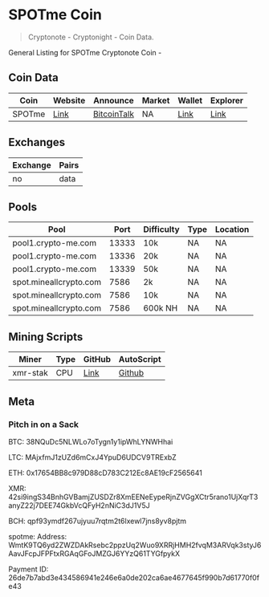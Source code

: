 # SPOTme Coin 
> Cryptonote - Cryptonight - Coin Data.

General Listing for SPOTme Cryptonote Coin -

## Coin Data

|  **Coin** | **Website** | **Announce** | **Market** | **Wallet** | **Explorer** |
|  ------ | ------ | ------ | ------ | ------ | ------ |
|  SPOTme | [Link](https://www2.spotmecoin.com/) | [BitcoinTalk](https://bitcointalk.org/index.php?topic=2701367.0) | NA | [Link](https://www2.spotmecoin.com/) | [Link](http://explorer.spotmecoin.com/) |


## Exchanges

|  **Exchange** | **Pairs** |
|  ------ | ------ |
|  no | data |



## Pools

|  **Pool** | **Port** | **Difficulty** | **Type** | **Location** |
|  ------ | ------ | ------ | ------ | ------ |
|  pool1.crypto-me.com | 13333 | 10k | NA | NA |
|  pool1.crypto-me.com | 13336 | 20k | NA | NA |
|  pool1.crypto-me.com | 13339 | 50k | NA | NA |
|  spot.mineallcrypto.com | 7586 | 2k | NA | NA |
|  spot.mineallcrypto.com | 7586 | 10k | NA | NA |
|  spot.mineallcrypto.com | 7586 | 600k NH | NA | NA |


## Mining Scripts

|  **Miner** | **Type** | **GitHub** | **AutoScript** |
|  ------ | ------ | ------ | ------ |
|  xmr-stak | CPU | [Link](https://github.com/spotme-main) | [Github](https://github.com/aeugenegray/xmr-stak-spotme) |


## Meta




### Pitch in on a Sack
BTC: 38NQuDc5NLWLo7oTygn1y1ipWhLYNWHhai

LTC: MAjxfmJ1zUZd6mCxJ4YpuD6UDCV9TRExbZ

ETH: 0x17654BB8c979D88cD783C212Ec8AE19cF2565641

XMR: 42si9ingS34BnhGVBamjZUSDZr8XmEENeEypeRjnZVGgXCtr5rano1UjXqrT3anyZ22j7DEE74GkbVcQFyH2nNiC3dJ1V5J

BCH: qpf93ymdf267ujyuu7rqtm2t6lxewl7jns8yv8pjtm

spotme: Address: WmtK9TQ6yd2ZWZDAkRsebc2ppzUq2Wuo9XRRjHMH2fvqM3ARVqk3styJ6AavJFcpJFPFtxRGAqGFoJMZGJ6YYzQ61TYGfpykX

Payment ID: 26de7b7abd3e434586941e246e6a0de202ca6ae4677645f990b7d61770f0fe43

		
		
